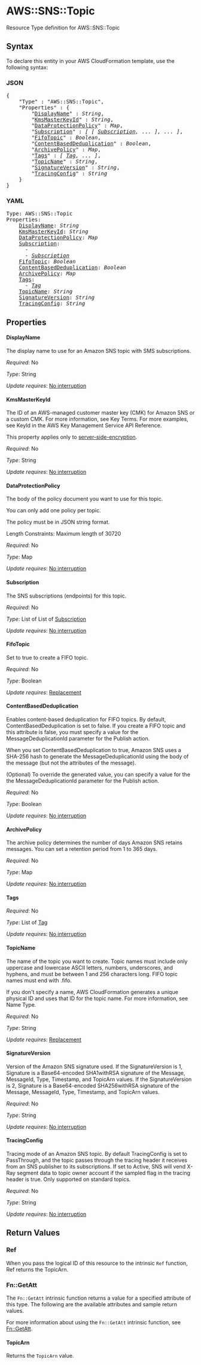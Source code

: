 # AWS::SNS::Topic

Resource Type definition for AWS::SNS::Topic

## Syntax

To declare this entity in your AWS CloudFormation template, use the following syntax:

### JSON

<pre>
{
    "Type" : "AWS::SNS::Topic",
    "Properties" : {
        "<a href="#displayname" title="DisplayName">DisplayName</a>" : <i>String</i>,
        "<a href="#kmsmasterkeyid" title="KmsMasterKeyId">KmsMasterKeyId</a>" : <i>String</i>,
        "<a href="#dataprotectionpolicy" title="DataProtectionPolicy">DataProtectionPolicy</a>" : <i>Map</i>,
        "<a href="#subscription" title="Subscription">Subscription</a>" : <i>[ [ <a href="subscription.md">Subscription</a>, ... ], ... ]</i>,
        "<a href="#fifotopic" title="FifoTopic">FifoTopic</a>" : <i>Boolean</i>,
        "<a href="#contentbaseddeduplication" title="ContentBasedDeduplication">ContentBasedDeduplication</a>" : <i>Boolean</i>,
        "<a href="#archivepolicy" title="ArchivePolicy">ArchivePolicy</a>" : <i>Map</i>,
        "<a href="#tags" title="Tags">Tags</a>" : <i>[ <a href="tag.md">Tag</a>, ... ]</i>,
        "<a href="#topicname" title="TopicName">TopicName</a>" : <i>String</i>,
        "<a href="#signatureversion" title="SignatureVersion">SignatureVersion</a>" : <i>String</i>,
        "<a href="#tracingconfig" title="TracingConfig">TracingConfig</a>" : <i>String</i>
    }
}
</pre>

### YAML

<pre>
Type: AWS::SNS::Topic
Properties:
    <a href="#displayname" title="DisplayName">DisplayName</a>: <i>String</i>
    <a href="#kmsmasterkeyid" title="KmsMasterKeyId">KmsMasterKeyId</a>: <i>String</i>
    <a href="#dataprotectionpolicy" title="DataProtectionPolicy">DataProtectionPolicy</a>: <i>Map</i>
    <a href="#subscription" title="Subscription">Subscription</a>: <i>
      -
      - <a href="subscription.md">Subscription</a></i>
    <a href="#fifotopic" title="FifoTopic">FifoTopic</a>: <i>Boolean</i>
    <a href="#contentbaseddeduplication" title="ContentBasedDeduplication">ContentBasedDeduplication</a>: <i>Boolean</i>
    <a href="#archivepolicy" title="ArchivePolicy">ArchivePolicy</a>: <i>Map</i>
    <a href="#tags" title="Tags">Tags</a>: <i>
      - <a href="tag.md">Tag</a></i>
    <a href="#topicname" title="TopicName">TopicName</a>: <i>String</i>
    <a href="#signatureversion" title="SignatureVersion">SignatureVersion</a>: <i>String</i>
    <a href="#tracingconfig" title="TracingConfig">TracingConfig</a>: <i>String</i>
</pre>

## Properties

#### DisplayName

The display name to use for an Amazon SNS topic with SMS subscriptions.

_Required_: No

_Type_: String

_Update requires_: [No interruption](https://docs.aws.amazon.com/AWSCloudFormation/latest/UserGuide/using-cfn-updating-stacks-update-behaviors.html#update-no-interrupt)

#### KmsMasterKeyId

The ID of an AWS-managed customer master key (CMK) for Amazon SNS or a custom CMK. For more information, see Key Terms. For more examples, see KeyId in the AWS Key Management Service API Reference.

This property applies only to [server-side-encryption](https://docs.aws.amazon.com/sns/latest/dg/sns-server-side-encryption.html).

_Required_: No

_Type_: String

_Update requires_: [No interruption](https://docs.aws.amazon.com/AWSCloudFormation/latest/UserGuide/using-cfn-updating-stacks-update-behaviors.html#update-no-interrupt)

#### DataProtectionPolicy

The body of the policy document you want to use for this topic.

You can only add one policy per topic.

The policy must be in JSON string format.

Length Constraints: Maximum length of 30720

_Required_: No

_Type_: Map

_Update requires_: [No interruption](https://docs.aws.amazon.com/AWSCloudFormation/latest/UserGuide/using-cfn-updating-stacks-update-behaviors.html#update-no-interrupt)

#### Subscription

The SNS subscriptions (endpoints) for this topic.

_Required_: No

_Type_: List of List of <a href="subscription.md">Subscription</a>

_Update requires_: [No interruption](https://docs.aws.amazon.com/AWSCloudFormation/latest/UserGuide/using-cfn-updating-stacks-update-behaviors.html#update-no-interrupt)

#### FifoTopic

Set to true to create a FIFO topic.

_Required_: No

_Type_: Boolean

_Update requires_: [Replacement](https://docs.aws.amazon.com/AWSCloudFormation/latest/UserGuide/using-cfn-updating-stacks-update-behaviors.html#update-replacement)

#### ContentBasedDeduplication

Enables content-based deduplication for FIFO topics. By default, ContentBasedDeduplication is set to false. If you create a FIFO topic and this attribute is false, you must specify a value for the MessageDeduplicationId parameter for the Publish action.

When you set ContentBasedDeduplication to true, Amazon SNS uses a SHA-256 hash to generate the MessageDeduplicationId using the body of the message (but not the attributes of the message).

(Optional) To override the generated value, you can specify a value for the the MessageDeduplicationId parameter for the Publish action.



_Required_: No

_Type_: Boolean

_Update requires_: [No interruption](https://docs.aws.amazon.com/AWSCloudFormation/latest/UserGuide/using-cfn-updating-stacks-update-behaviors.html#update-no-interrupt)

#### ArchivePolicy

The archive policy determines the number of days Amazon SNS retains messages. You can set a retention period from 1 to 365 days.

_Required_: No

_Type_: Map

_Update requires_: [No interruption](https://docs.aws.amazon.com/AWSCloudFormation/latest/UserGuide/using-cfn-updating-stacks-update-behaviors.html#update-no-interrupt)

#### Tags

_Required_: No

_Type_: List of <a href="tag.md">Tag</a>

_Update requires_: [No interruption](https://docs.aws.amazon.com/AWSCloudFormation/latest/UserGuide/using-cfn-updating-stacks-update-behaviors.html#update-no-interrupt)

#### TopicName

The name of the topic you want to create. Topic names must include only uppercase and lowercase ASCII letters, numbers, underscores, and hyphens, and must be between 1 and 256 characters long. FIFO topic names must end with .fifo.

If you don't specify a name, AWS CloudFormation generates a unique physical ID and uses that ID for the topic name. For more information, see Name Type.

_Required_: No

_Type_: String

_Update requires_: [Replacement](https://docs.aws.amazon.com/AWSCloudFormation/latest/UserGuide/using-cfn-updating-stacks-update-behaviors.html#update-replacement)

#### SignatureVersion

Version of the Amazon SNS signature used. If the SignatureVersion is 1, Signature is a Base64-encoded SHA1withRSA signature of the Message, MessageId, Type, Timestamp, and TopicArn values. If the SignatureVersion is 2, Signature is a Base64-encoded SHA256withRSA signature of the Message, MessageId, Type, Timestamp, and TopicArn values.

_Required_: No

_Type_: String

_Update requires_: [No interruption](https://docs.aws.amazon.com/AWSCloudFormation/latest/UserGuide/using-cfn-updating-stacks-update-behaviors.html#update-no-interrupt)

#### TracingConfig

Tracing mode of an Amazon SNS topic. By default TracingConfig is set to PassThrough, and the topic passes through the tracing header it receives from an SNS publisher to its subscriptions. If set to Active, SNS will vend X-Ray segment data to topic owner account if the sampled flag in the tracing header is true. Only supported on standard topics.

_Required_: No

_Type_: String

_Update requires_: [No interruption](https://docs.aws.amazon.com/AWSCloudFormation/latest/UserGuide/using-cfn-updating-stacks-update-behaviors.html#update-no-interrupt)

## Return Values

### Ref

When you pass the logical ID of this resource to the intrinsic `Ref` function, Ref returns the TopicArn.

### Fn::GetAtt

The `Fn::GetAtt` intrinsic function returns a value for a specified attribute of this type. The following are the available attributes and sample return values.

For more information about using the `Fn::GetAtt` intrinsic function, see [Fn::GetAtt](https://docs.aws.amazon.com/AWSCloudFormation/latest/UserGuide/intrinsic-function-reference-getatt.html).

#### TopicArn

Returns the <code>TopicArn</code> value.
